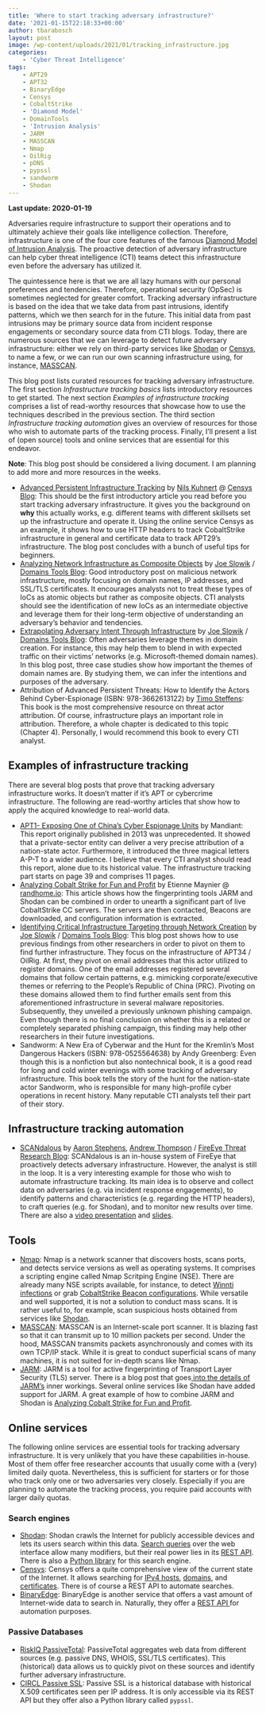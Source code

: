 ```yaml
---
title: 'Where to start tracking adversary infrastructure?'
date: '2021-01-15T22:18:33+00:00'
author: tbarabosch
layout: post
image: /wp-content/uploads/2021/01/tracking_infrastructure.jpg
categories:
    - 'Cyber Threat Intelligence'
tags:
    - APT29
    - APT32
    - BinaryEdge
    - Censys
    - CobaltStrike
    - 'Diamond Model'
    - DomainTools
    - 'Intrusion Analysis'
    - JARM
    - MASSCAN
    - Nmap
    - OilRig
    - pDNS
    - pypssl
    - sandworm
    - Shodan
---
```


**Last update: 2020-01-19**

Adversaries require infrastructure to support their operations and to ultimately achieve their goals like intelligence collection. Therefore, infrastructure is one of the four core features of the famous [Diamond Model of Intrusion Analysis](https://www.activeresponse.org/wp-content/uploads/2013/07/diamond.pdf). The proactive detection of adversary infrastructure can help cyber threat intelligence (CTI) teams detect this infrastructure even before the adversary has utilized it.

The quintessence here is that we are all lazy humans with our personal preferences and tendencies. Therefore, operational security (OpSec) is sometimes neglected for greater comfort. Tracking adversary infrastructure is based on the idea that we take data from past intrusions, identify patterns, which we then search for in the future. This initial data from past intrusions may be primary source data from incident response engagements or secondary source data from CTI blogs. Today, there are numerous sources that we can leverage to detect future adversary infrastructure: either we rely on third-party services like [Shodan](https://www.shodan.io/) or [Censys](https://censys.io/), to name a few, or we can run our own scanning infrastructure using, for instance, [MASSCAN](https://github.com/robertdavidgraham/masscan).

This blog post lists curated resources for tracking adversary infrastructure. The first section *Infrastructure tracking basics* lists introductory resources to get started. The next section *Examples of infrastructure tracking* comprises a list of read-worthy resources that showcase how to use the techniques described in the previous section. The third section *Infrastructure tracking automation* gives an overview of resources for those who wish to automate parts of the tracking process. Finally, I’ll present a list of (open source) tools and online services that are essential for this endeavor.

**Note**: This blog post should be considered a living document. I am planning to add more and more resources in the weeks.

- [Advanced Persistent Infrastructure Tracking](https://censys.io/advanced-persistent-infrastructure-tracking/) by [Nils Kuhnert](https://twitter.com/0x3c7) @ [Censys Blog](https://censys.io/resources/): This should be the first introductory article you read before you start tracking adversary infrastructure. It gives you the background on **why** this actually works, e.g. different teams with different skillsets set up the infrastructure and operate it. Using the online service Censys as an example, it shows how to use HTTP headers to track CobaltStrike infrastructure in general and certificate data to track APT29’s infrastructure. The blog post concludes with a bunch of useful tips for beginners.
- [Analyzing Network Infrastructure as Composite Objects](https://www.domaintools.com/resources/blog/analyzing-network-infrastructure-as-composite-objects) by [Joe Slowik](https://twitter.com/jfslowik) / [Domains Tools Blog](https://www.domaintools.com/resources/blog/): Good introductory post on malicious network infrastructure, mostly focusing on domain names, IP addresses, and SSL/TLS certificates. It encourages analysts not to treat these types of IoCs as atomic objects but rather as composite objects. CTI analysts should see the identification of new IoCs as an intermediate objective and leverage them for their long-term objective of understanding an adversary’s behavior and tendencies.
- [Extrapolating Adversary Intent Through Infrastructure](https://www.domaintools.com/resources/blog/extrapolating-adversary-intent-through-infrastructure) by [Joe Slowik](https://twitter.com/jfslowik) / [Domains Tools Blog](https://www.domaintools.com/resources/blog/): Often adversaries leverage themes in domain creation. For instance, this may help them to blend in with expected traffic on their victims’ networks (e.g. Microsoft-themed domain names). In this blog post, three case studies show how important the themes of domain names are. By studying them, we can infer the intentions and purposes of the adversary.
- Attribution of Advanced Persistent Threats: How to Identify the Actors Behind Cyber-Espionage (ISBN: 978-3662613122) by [Timo Steffens](https://twitter.com/Timo_Steffens): This book is the most comprehensive resource on threat actor attribution. Of course, infrastructure plays an important role in attribution. Therefore, a whole chapter is dedicated to this topic (Chapter 4). Personally, I would recommend this book to every CTI analyst.

## <span class="ez-toc-section" id="Examples_of_infrastructure_tracking"></span>Examples of infrastructure tracking<span class="ez-toc-section-end"></span>

There are several blog posts that prove that tracking adversary infrastructure works. It doesn’t matter if it’s APT or cybercrime infrastructure. The following are read-worthy articles that show how to apply the acquired knowledge to real-world data.

- [APT1- Exposing One of China’s Cyber Espionage Units](https://www.fireeye.com/content/dam/fireeye-www/services/pdfs/mandiant-apt1-report.pdf) by Mandiant: This report originally published in 2013 was unprecedented. It showed that a private-sector entity can deliver a very precise attribution of a nation-state actor. Furthermore, it introduced the three magical letters A-P-T to a wider audience. I believe that every CTI analyst should read this report, alone due to its historical value. The infrastructure tracking part starts on page 39 and comprises 11 pages.
- [Analyzing Cobalt Strike for Fun and Profit](https://www.randhome.io/blog/2020/12/20/analyzing-cobalt-strike-for-fun-and-profit/) by Etienne Maynier @ [randhome.io](https://www.randhome.io/): This article shows how the fingerprinting tools JARM and Shodan can be combined in order to unearth a significant part of live CobaltStrike CC servers. The servers are then contacted, Beacons are downloaded, and configuration information is extracted.
- [Identifying Critical Infrastructure Targeting through Network Creation](https://www.domaintools.com/resources/blog/identifying-critical-infrastructure-targeting-through-network-creation) by [Joe Slowik](https://twitter.com/jfslowik) / [Domains Tools Blog](https://www.domaintools.com/resources/blog/): This blog post shows how to use previous findings from other researchers in order to pivot on them to find further infrastructure. They focus on the infrastructure of APT34 / OilRig. At first, they pivot on email addresses that this actor utilized to register domains. One of the email addresses registered several domains that follow certain patterns, e.g. mimicking corporate/executive themes or referring to the People’s Republic of China (PRC). Pivoting on these domains allowed them to find further emails sent from this aforementioned infrastructure in several malware repositories. Subsequently, they unveiled a previously unknown phishing campaign. Even though there is no final conclusion on whether this is a related or completely separated phishing campaign, this finding may help other researchers in their future investigations.
- Sandworm: A New Era of Cyberwar and the Hunt for the Kremlin’s Most Dangerous Hackers (ISBN: 978-0525564638) by Andy Greenberg: Even though this is a nonfiction but also nontechnical book, it is a good read for long and cold winter evenings with some tracking of adversary infrastructure. This book tells the story of the hunt for the nation-state actor Sandworm, who is responsible for many high-profile cyber operations in recent history. Many reputable CTI analysts tell their part of their story.

## <span class="ez-toc-section" id="Infrastructure_tracking_automation"></span>Infrastructure tracking automation<span class="ez-toc-section-end"></span>

- [SCANdalous](https://www.fireeye.com/blog/threat-research/2020/07/scandalous-external-detection-using-network-scan-data-and-automation.html) by [Aaron Stephens](https://twitter.com/x04steve), [Andrew Thompson](https://twitter.com/anthomsec) / [FireEye Threat Research Blog](https://www.fireeye.com/blog/threat-research.html): SCANdalous is an in-house system of FireEye that proactively detects adversary infrastructure. However, the analyst is still in the loop. It is a very interesting example for those who wish to automate infrastructure tracking. Its main idea is to observe and collect data on adversaries (e.g. via incident response engagements), to identify patterns and characteristics (e.g. regarding the HTTP headers), to craft queries (e.g. for Shodan), and to monitor new results over time. There are also a [video presentation](https://www.youtube.com/watch?v=x1tEOkY-7JE) and [slides](https://raw.githubusercontent.com/aaronst/talks/master/scanttouchthis.pdf).

## <span class="ez-toc-section" id="Tools"></span>Tools<span class="ez-toc-section-end"></span>

- [Nmap](https://nmap.org/): Nmap is a network scanner that discovers hosts, scans ports, and detects service versions as well as operating systems. It comprises a scripting engine called Nmap Scritping Engine (NSE). There are already many NSE scripts available, for instance, to detect [Winnti infections](https://github.com/TKCERT/winnti-nmap-script) or grab [CobaltStrike Beacon configurations](https://github.com/whickey-r7/grab_beacon_config/blob/main/grab_beacon_config.nse). While versatile and well supported, it is not a solution to conduct mass scans. It is rather useful to, for example, scan suspicious hosts obtained from services like [Shodan](https://www.shodan.io/).
- [MASSCAN](https://github.com/robertdavidgraham/masscan): MASSCAN is an Internet-scale port scanner. It is blazing fast so that it can transmit up to 10 million packets per second. Under the hood, MASSCAN transmits packets asynchronously and comes with its own TCP/IP stack. While it is great to conduct superficial scans of many machines, it is not suited for in-depth scans like Nmap.
- [JARM](https://github.com/salesforce/jarm): JARM is a tool for active fingerprinting of Transport Layer Security (TLS) server. There is a blog post that goes[ into the details of JARM’s](<http://Easily Identify Malicious Servers on the Internet with JARM>) inner workings. Several online services like Shodan have added support for JARM. A great example of how to combine JARM and Shodan is [Analyzing Cobalt Strike for Fun and Profit](https://www.randhome.io/blog/2020/12/20/analyzing-cobalt-strike-for-fun-and-profit/).

## <span class="ez-toc-section" id="Online_services"></span>Online services<span class="ez-toc-section-end"></span>

The following online services are essential tools for tracking adversary infrastructure. It is very unlikely that you have these capabilities in-house. Most of them offer free researcher accounts that usually come with a (very) limited daily quota. Nevertheless, this is sufficient for starters or for those who track only one or two adversaries very closely. Especially if you are planning to automate the tracking process, you require paid accounts with larger daily quotas.

### <span class="ez-toc-section" id="Search_engines"></span>Search engines<span class="ez-toc-section-end"></span>

- [Shodan](https://www.shodan.io/): Shodan crawls the Internet for publicly accessible devices and lets its users search within this data. [Search queries](https://help.shodan.io/the-basics/search-query-fundamentals) over the web interface allow many modifiers, but their real power lies in its [REST API](https://developer.shodan.io/api). There is also a [Python library](https://shodan.readthedocs.io/en/latest/) for this search engine.
- [Censys](https://censys.io/): Censys offers a quite comprehensive view of the current state of the Internet. It allows searching for [IPv4 hosts](https://censys.io/ipv4), [domains](https://censys.io/domain), and [certificates](https://censys.io/certificates). There is of course a REST API to automate searches.
- [BinaryEdge](https://www.binaryedge.io/): BinaryEdge is another service that offers a vast amount of Internet-wide data to search in. Naturally, they offer a [REST API ](https://docs.binaryedge.io/api-v2/)for automation purposes.

### <span class="ez-toc-section" id="Passive_Databases"></span>Passive Databases<span class="ez-toc-section-end"></span>

- [RiskIQ PassiveTotal](https://community.riskiq.com/): PassiveTotal aggregates web data from different sources (e.g. passive DNS, WHOIS, SSL/TLS certificates). This (historical) data allows us to quickly pivot on these sources and identify further adversary infrastructure.
- [CIRCL Passive SSL](https://www.circl.lu/services/passive-ssl/): Passive SSL is a historical database with historical X.509 certificates seen per IP address. It is only accessible via its REST API but they offer also a Python library called `pypssl`.
